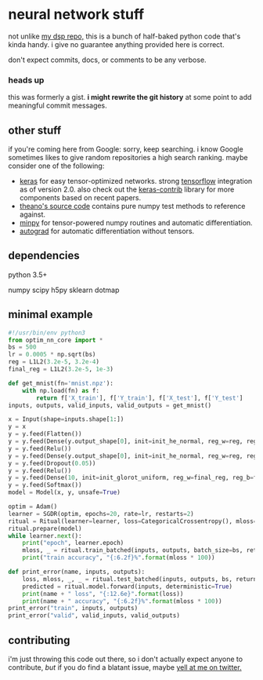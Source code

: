 # neural network stuff

not unlike [my dsp repo,](https://github.com/notwa/dsp)
this is a bunch of half-baked python code that's kinda handy.
i give no guarantee anything provided here is correct.

don't expect commits, docs, or comments to be any verbose.

### heads up

this was formerly a gist.
**i might rewrite the git history**
at some point to add meaningful commit messages.

## other stuff

if you're coming here from Google: sorry, keep searching.
i know Google sometimes likes to give random repositories a high search ranking.
maybe consider one of the following:

* [keras](https://github.com/fchollet/keras)
  for easy tensor-optimized networks.
  strong [tensorflow](http://tensorflow.org) integration as of version 2.0.
  also check out the
  [keras-contrib](https://github.com/farizrahman4u/keras-contrib)
  library for more components based on recent papers.
* [theano's source code](https://github.com/Theano/theano/blob/master/theano/tensor/nnet/nnet.py)
  contains pure numpy test methods to reference against.
* [minpy](https://github.com/dmlc/minpy)
  for tensor-powered numpy routines and automatic differentiation.
* [autograd](https://github.com/HIPS/autograd)
  for automatic differentiation without tensors.

## dependencies

python 3.5+

numpy scipy h5py sklearn dotmap

## minimal example

```python
#!/usr/bin/env python3
from optim_nn_core import *
bs = 500
lr = 0.0005 * np.sqrt(bs)
reg = L1L2(3.2e-5, 3.2e-4)
final_reg = L1L2(3.2e-5, 1e-3)

def get_mnist(fn='mnist.npz'):
    with np.load(fn) as f:
        return f['X_train'], f['Y_train'], f['X_test'], f['Y_test']
inputs, outputs, valid_inputs, valid_outputs = get_mnist()

x = Input(shape=inputs.shape[1:])
y = x
y = y.feed(Flatten())
y = y.feed(Dense(y.output_shape[0], init=init_he_normal, reg_w=reg, reg_b=reg))
y = y.feed(Relu())
y = y.feed(Dense(y.output_shape[0], init=init_he_normal, reg_w=reg, reg_b=reg))
y = y.feed(Dropout(0.05))
y = y.feed(Relu())
y = y.feed(Dense(10, init=init_glorot_uniform, reg_w=final_reg, reg_b=final_reg))
y = y.feed(Softmax())
model = Model(x, y, unsafe=True)

optim = Adam()
learner = SGDR(optim, epochs=20, rate=lr, restarts=2)
ritual = Ritual(learner=learner, loss=CategoricalCrossentropy(), mloss=Accuracy())
ritual.prepare(model)
while learner.next():
    print("epoch", learner.epoch)
    mloss, _ = ritual.train_batched(inputs, outputs, batch_size=bs, return_losses=True)
    print("train accuracy", "{:6.2f}%".format(mloss * 100))

def print_error(name, inputs, outputs):
    loss, mloss, _, _ = ritual.test_batched(inputs, outputs, bs, return_losses='both')
    predicted = ritual.model.forward(inputs, deterministic=True)
    print(name + " loss", "{:12.6e}".format(loss))
    print(name + " accuracy", "{:6.2f}%".format(mloss * 100))
print_error("train", inputs, outputs)
print_error("valid", valid_inputs, valid_outputs)
```

## contributing

i'm just throwing this code out there,
so i don't actually expect anyone to contribute,
*but* if you do find a blatant issue,
maybe [yell at me on twitter.](https://twitter.com/antiformant)
